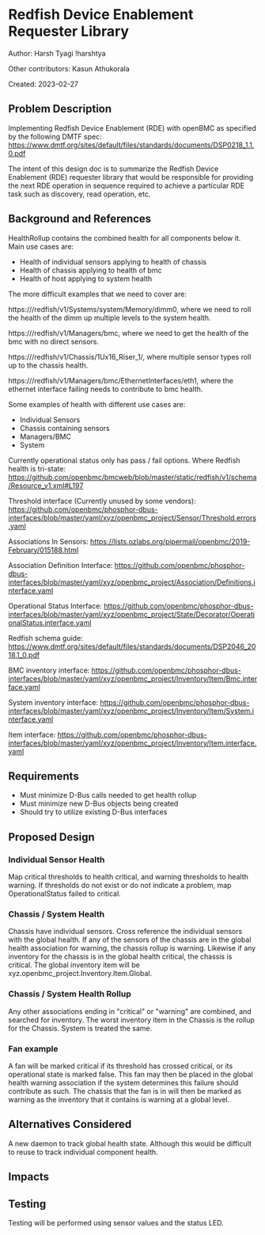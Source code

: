 # Redfish Device Enablement Requester Library

Author: Harsh Tyagi !harshtya

Other contributors: Kasun Athukorala

Created: 2023-02-27

## Problem Description

Implementing Redfish Device Enablement (RDE) with openBMC as specified by the following DMTF spec: https://www.dmtf.org/sites/default/files/standards/documents/DSP0218_1.1.0.pdf

The intent of this design doc is to summarize the Redfish Device Enablement (RDE) requester library that would be responsible for providing the next RDE operation in sequence required to achieve a particular RDE task such as discovery, read operation, etc.

## Background and References

HealthRollup contains the combined health for all components below it. Main use
cases are:

- Health of individual sensors applying to health of chassis
- Health of chassis applying to health of bmc
- Health of host applying to system health

The more difficult examples that we need to cover are:

https://<bmc-addr>/redfish/v1/Systems/system/Memory/dimm0, where we need to roll
the health of the dimm up multiple levels to the system health.

https://<bmc-addr>/redfish/v1/Managers/bmc, where we need to get the health of
the bmc with no direct sensors.

https://<bmc-addr>/redfish/v1/Chassis/1Ux16_Riser_1/<sensor-type>, where
multiple sensor types roll up to the chassis health.

https://<bmc-addr>/redfish/v1/Managers/bmc/EthernetInterfaces/eth1, where the
ethernet interface failing needs to contribute to bmc health.

Some examples of health with different use cases are:

- Individual Sensors
- Chassis containing sensors
- Managers/BMC
- System

Currently operational status only has pass / fail options. Where Redfish health
is tri-state:
https://github.com/openbmc/bmcweb/blob/master/static/redfish/v1/schema/Resource_v1.xml#L197

Threshold interface (Currently unused by some vendors):
https://github.com/openbmc/phosphor-dbus-interfaces/blob/master/yaml/xyz/openbmc_project/Sensor/Threshold.errors.yaml

Associations In Sensors:
https://lists.ozlabs.org/pipermail/openbmc/2019-February/015188.html

Association Definition Interface:
https://github.com/openbmc/phosphor-dbus-interfaces/blob/master/yaml/xyz/openbmc_project/Association/Definitions.interface.yaml

Operational Status Interface:
https://github.com/openbmc/phosphor-dbus-interfaces/blob/master/yaml/xyz/openbmc_project/State/Decorator/OperationalStatus.interface.yaml

Redfish schema guide:
https://www.dmtf.org/sites/default/files/standards/documents/DSP2046_2018.1_0.pdf

BMC inventory interface:
https://github.com/openbmc/phosphor-dbus-interfaces/blob/master/yaml/xyz/openbmc_project/Inventory/Item/Bmc.interface.yaml

System inventory interface:
https://github.com/openbmc/phosphor-dbus-interfaces/blob/master/yaml/xyz/openbmc_project/Inventory/Item/System.interface.yaml

Item interface:
https://github.com/openbmc/phosphor-dbus-interfaces/blob/master/yaml/xyz/openbmc_project/Inventory/Item.interface.yaml

## Requirements

- Must minimize D-Bus calls needed to get health rollup
- Must minimize new D-Bus objects being created
- Should try to utilize existing D-Bus interfaces

## Proposed Design

### Individual Sensor Health

Map critical thresholds to health critical, and warning thresholds to health
warning. If thresholds do not exist or do not indicate a problem, map
OperationalStatus failed to critical.

### Chassis / System Health

Chassis have individual sensors. Cross reference the individual sensors with the
global health. If any of the sensors of the chassis are in the global health
association for warning, the chassis rollup is warning. Likewise if any
inventory for the chassis is in the global health critical, the chassis is
critical. The global inventory item will be
xyz.openbmc_project.Inventory.Item.Global.

### Chassis / System Health Rollup

Any other associations ending in "critical" or "warning" are combined, and
searched for inventory. The worst inventory item in the Chassis is the rollup
for the Chassis. System is treated the same.

### Fan example

A fan will be marked critical if its threshold has crossed critical, or its
operational state is marked false. This fan may then be placed in the global
health warning association if the system determines this failure should
contribute as such. The chassis that the fan is in will then be marked as
warning as the inventory that it contains is warning at a global level.

## Alternatives Considered

A new daemon to track global health state. Although this would be difficult to
reuse to track individual component health.

## Impacts

## Testing

Testing will be performed using sensor values and the status LED.
